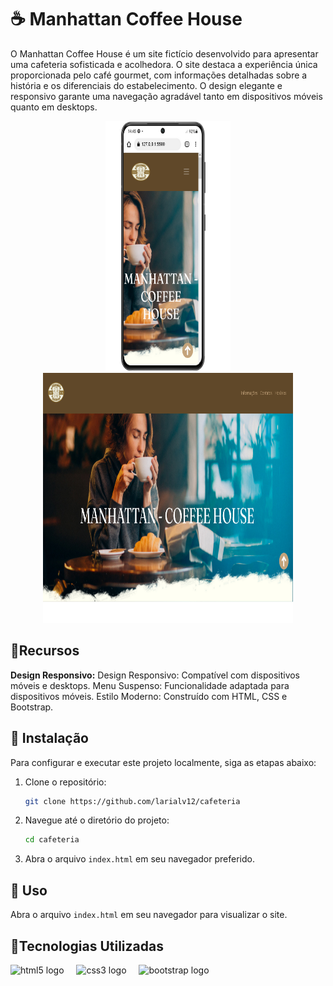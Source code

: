 
<h1>☕ Manhattan Coffee House </h1>

O Manhattan Coffee House é um site fictício desenvolvido para apresentar uma cafeteria sofisticada e acolhedora. O site destaca a experiência única proporcionada pelo café gourmet, com informações detalhadas sobre a história e os diferenciais do estabelecimento. O design elegante e responsivo garante uma navegação agradável tanto em dispositivos móveis quanto em desktops.

<div align="center">
  <img src= "download-arquivos-do-projeto/assets/mobile.png" alt="Imagem 2" style="width: 200px; height: 400px;">
  <img src="download-arquivos-do-projeto/assets/desktop.png" alt="Imagem 1" style="width: 400px; height: 400px;">
  
</div>



## :floppy_disk:Recursos



 **Design Responsivo:** 
 Design Responsivo: Compatível com dispositivos móveis e desktops.
Menu Suspenso: Funcionalidade adaptada para dispositivos móveis.
Estilo Moderno: Construído com HTML, CSS e Bootstrap.


## :key: Instalação

Para configurar e executar este projeto localmente, siga as etapas abaixo:

1. Clone o repositório:
    ```bash
    git clone https://github.com/larialv12/cafeteria
    ```

2. Navegue até o diretório do projeto:
    ```bash
    cd cafeteria
    ```

3. Abra o arquivo `index.html` em seu navegador preferido.

## :dart: Uso

Abra o arquivo `index.html` em seu navegador para visualizar o site.

## :round_pushpin:Tecnologias Utilizadas

<div align="left">
  <img src="https://cdn.jsdelivr.net/gh/devicons/devicon/icons/html5/html5-original.svg" height="40" alt="html5 logo"  />
  <img width="12" />
  <img src="https://cdn.jsdelivr.net/gh/devicons/devicon/icons/css3/css3-original.svg" height="40" alt="css3 logo"  />
  <img width="12" />
  <img src="https://cdn.jsdelivr.net/gh/devicons/devicon/icons/bootstrap/bootstrap-original.svg" height="40" alt="bootstrap logo"  />
  <img width="12" />
  
</div>
